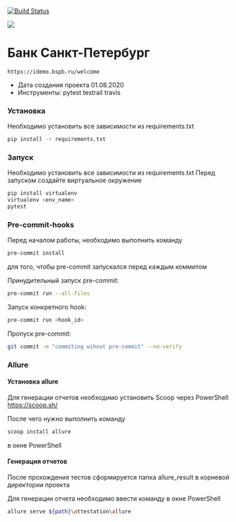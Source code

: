 [![Build Status](https://travis-ci.org/test1910md/attestation.svg?branch=master)](https://travis-ci.org/github/test1910md/attestation)

<img src='https://bettercodehub.com/edge/badge/test1910md/attestation?branch=master'>

# Банк Санкт-Петербург

    https://idemo.bspb.ru/welcome
  - Дата создания проекта 01.08.2020
  - Инструменты:
    pytest
    testrail
    travis
### Установка

Необходимо установить все зависимости из requirements.txt

```sh
pip install -r requirements.txt
```

 ### Запуск

Необходимо установить все зависимости из requirements.txt
Перед запуском создайте виртуальное окружение

```sh
pip install virtualenv
virtualenv <env_name>
pytest
```
 ### Pre-commit-hooks
 Перед началом работы, необходимо выполнить команду
  ```sh
pre-commit install
```
для того, чтобы pre-commit запускался перед каждым коммитом

Принудительный запуск pre-commit:
 ```sh
pre-commit run --all-files
```
Запуск конкретного hook:
 ```sh
pre-commit run <hook_id>
```
Пропуск pre-commit:
 ```sh
git commit -m "commiting wihout pre-commit" --no-verify
```
### Allure
 #### Установка allure
 Для генерации отчетов необходимо установить Scoop через PowerShell
 https://scoop.sh/

 После чего нужно выполнить команду
  ```sh
 scoop install allure
 ```
 в окне PowerShell

 #### Генерация отчетов
 После прохождения тестов сформируется папка allure_result в корневой директории проекта

 Для генерации отчета необходимо ввести команду в окне PowerShell
 ```sh
 allure serve ${path}\attestation\allure
 ```
